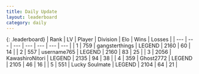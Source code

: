 ```yaml
---
title: Daily Update
layout: leaderboard
category: daily
---
```


{: .leaderboard}
| Rank | LV | Player | Division | Elo | Wins | Losses |
| --- | --- | --- | --- | --- | --- | --- |
| <span data-change="1">1</span> | 759 | <span title="ID: 92077">gangsterthings</span> | LEGEND | <span data-change="7">2160</span> | <span data-change="1">60</span> | <span data-change="0">14</span> |
| <span data-change="-1">2</span> | 557 | <span title="ID: 188640">username765</span> | LEGEND | <span data-change="4">2160</span> | <span data-change="1">83</span> | <span data-change="0">25</span> |
| <span data-change="0">3</span> | 2056 | <span title="ID: 164871">KawashiroNitori</span> | LEGEND | <span data-change="5">2135</span> | <span data-change="8">94</span> | <span data-change="3">38</span> |
| <span data-change="0">4</span> | 359 | <span title="ID: 336637">Ghost2772</span> | LEGEND | <span data-change="0">2105</span> | <span data-change="0">46</span> | <span data-change="0">16</span> |
| <span data-change="2">5</span> | 551 | <span title="ID: 518429">Lucky Soulmate</span> | LEGEND | <span data-change="24">2104</span> | <span data-change="4">64</span> | <span data-change="0">21</span> |